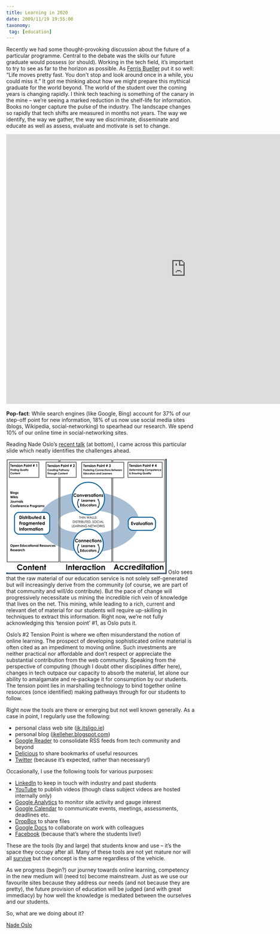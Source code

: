 ```yaml
---
title: Learning in 2020
date: 2009/11/19 19:55:00
taxonomy: 
 tag: [education]
---
```

Recently we had some thought-provoking discussion about the future of a particular programme. Central to the debate was the skills our future graduate would possess (or should). Working in the tech field, it’s important to try to see as far to the horizon as possible. As [Ferris Bueller](http://www.imdb.com/title/tt0091042/quotes) put it so well: “Life moves pretty fast. You don't stop and look around once in a while, you could miss it.” It got me thinking about how we might prepare this mythical graduate for the world beyond. The world of the student over the coming years is changing rapidly. I think tech teaching is something of the canary in the mine – we’re seeing a marked reduction in the shelf-life for information. Books no longer capture the pulse of the industry. The landscape changes so rapidly that tech shifts are measured in months not years. The way we identify, the way we gather, the way we discriminate, disseminate and educate as well as assess, evaluate and motivate is set to change.

<iframe width="960" height="720" src="https://www.youtube.com/embed/dGCJ46vyR9o?rel=0&amp;controls=0&amp;showinfo=0" frameborder="0" allowfullscreen></iframe>


**Pop-fact**: While search engines (like Google, Bing) account for 37% of our step-off point for new information, 18% of us now use social media sites (blogs, Wikipedia, social-networking) to spearhead our research. We spend 10% of our online time in social-networking sites.

Reading Nade Oslo’s [recent talk](http://www.slideshare.net/gsiemens/nade-oslo?yourdomain=gmail) (at bottom), I came across this particular slide which neatly identifies the challenges ahead.

![Nade Oslo Future Education Tensions](chart.png)
Oslo sees that the raw material of our education service is not solely self-generated but will increasingly derive from the community (of course, we are part of that community and will/do contribute). But the pace of change will progressively necessitate us mining the incredible rich vein of knowledge that lives on the net. This mining, while leading to a rich, current and relevant diet of material for our students will require up-skilling in techniques to extract this information. Right now, we’re not fully acknowledging this ‘tension point’ #1, as Oslo puts it.

Oslo’s #2 Tension Point is where we often misunderstand the notion of online learning. The prospect of developing sophisticated online material is often cited as an impediment to moving online. Such investments are neither practical nor affordable and don’t respect or appreciate the substantial contribution from the web community. Speaking from the perspective of computing (though I doubt other disciplines differ here), changes in tech outpace our capacity to absorb the material, let alone our ability to amalgamate and re-package it for consumption by our students. The tension point lies in marshalling technology to bind together online resources (once identified) making pathways through for our students to follow.

Right now the tools are there or emerging but not well known generally. As a case in point, I regularly use the following:

* personal class web site ([jk.itsligo.ie](http://jk.itsligo.ie/))
* personal blog ([jkelleher.blogspot.com](http://jkelleher.blogspot.com/))
* [Google Reader](http://www.google.com/reader/shared/15359737977812922619) to consolidate RSS feeds from tech community and beyond
* [Delicious](http://www.delicious.com/johnkelleher) to share bookmarks of useful resources
* [Twitter](http://twitter.com/johnkelleher) (because it’s expected, rather than necessary!)

Occasionally, I use the following tools for various purposes:

* [LinkedIn](http://www.linkedin.com/in/johnkelleher42) to keep in touch with industry and past students
* [YouTube](http://www.youtube.com/user/johnkelleher42) to publish videos (though class subject videos are hosted internally only)
* [Google Analytics](https://www.google.com/analytics) to monitor site activity and gauge interest
* [Google Calendar](http://www.google.com/calendar/embed?src=jkelleher%40itsligo.ie&src=poh2d7752jd80c29n5smsfko5o%40group.calendar.google.com&src=vu4qjjqf6q06b0pla5vdl8ntg4%40group.calendar.google.com) to communicate events, meetings, assessments, deadlines etc.
* [DropBox](http://www.dropbox.com/) to share files
* [Google Docs](http://docs.google.com/) to collaborate on work with colleagues
* [Facebook](http://www.facebook.com/jkelleher42) (because that’s where the students live!)

These are the tools (by and large) that students know and use – it’s the space they occupy after all. Many of these tools are not yet mature nor will all [survive](http://www.google.com/reader/view/#search/twitter%20growth/9) but the concept is the same regardless of the vehicle.

As we progress (begin?) our journey towards online learning, competency in the new medium will (need to) become mainstream. Just as we use our favourite sites because they address our needs (and not because they are pretty), the future provision of education will be judged (and with great immediacy) by how well the knowledge is mediated between the ourselves and our students.

So, what are we doing about it?

[Nade Oslo](http://www.slideshare.net/gsiemens/nade-oslo)

